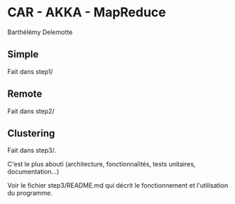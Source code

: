 # CAR - AKKA - MapReduce

Barthélémy Delemotte

## Simple

Fait dans step1/

## Remote

Fait dans step2/

## Clustering 

Fait dans step3/.

C'est le plus abouti (architecture, fonctionnalités, tests unitaires, documentation...)

Voir le fichier step3/README.md qui décrit le fonctionnement et l'utilisation du programme.
